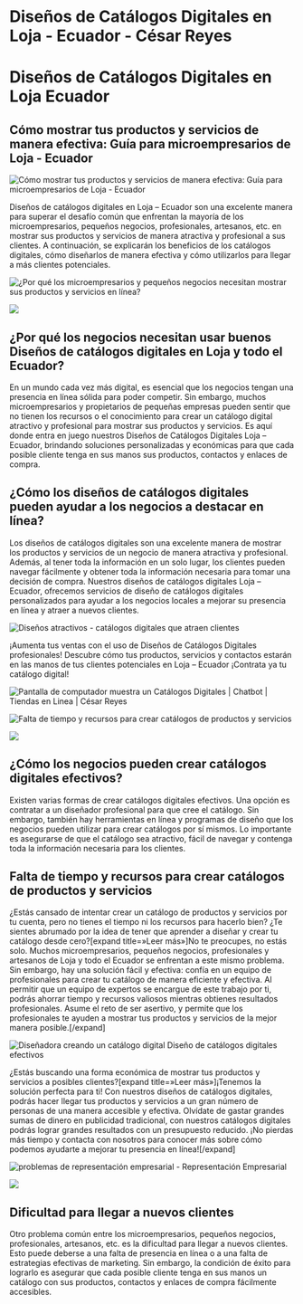 # Diseños de Catálogos Digitales en Loja - Ecuador - César Reyes
# Diseños de Catálogos Digitales en  Loja  Ecuador
## Cómo mostrar tus productos y servicios de manera efectiva: Guía para microempresarios de Loja - Ecuador
![Cómo mostrar tus productos y servicios de manera efectiva: Guía para microempresarios de Loja - Ecuador](https://cesarreyesjaramillo.com/wp-content/uploads/2023/01/design-web-bicicletas-rutas-bike-tour-asturias-dilse-estudio-creativo.jpg)
Diseños de catálogos digitales en Loja – Ecuador son una excelente manera para superar el desafío común que enfrentan la mayoría de los microempresarios, pequeños negocios, profesionales, artesanos, etc. en mostrar sus productos y servicios de manera atractiva y profesional a sus clientes. A continuación, se explicarán los beneficios de los catálogos digitales, cómo diseñarlos de manera efectiva y cómo utilizarlos para llegar a más clientes potenciales.
![¿Por qué los microempresarios y pequeños negocios necesitan mostrar sus productos y servicios en línea?](https://cesarreyesjaramillo.com/wp-content/uploads/2023/01/Diseno-sin-titulo-19.jpg)
![](https://cesarreyesjaramillo.com/wp-content/uploads/2023/01/frame-about-nikicivi-3.png)
## ¿Por qué los negocios necesitan usar buenos Diseños de catálogos digitales en Loja y todo el Ecuador?
En un mundo cada vez más digital, es esencial que los negocios tengan una presencia en línea sólida para poder competir. Sin embargo, muchos microempresarios y propietarios de pequeñas empresas pueden sentir que no tienen los recursos o el conocimiento para crear un catálogo digital atractivo y profesional para mostrar sus productos y servicios. Es aquí donde entra en juego nuestros Diseños de Catálogos Digitales Loja – Ecuador, brindando soluciones personalizadas y económicas para que cada posible cliente tenga en sus manos sus productos, contactos y enlaces de compra.
## ¿Cómo los diseños de catálogos digitales pueden ayudar a los negocios a destacar en línea?
Los diseños de catálogos digitales son una excelente manera de mostrar los productos y servicios de un negocio de manera atractiva y profesional. Además, al tener toda la información en un solo lugar, los clientes pueden navegar fácilmente y obtener toda la información necesaria para tomar una decisión de compra. Nuestros diseños de catálogos digitales Loja – Ecuador, ofrecemos servicios de diseño de catálogos digitales personalizados para ayudar a los negocios locales a mejorar su presencia en línea y atraer a nuevos clientes.
![Diseños atractivos - catálogos digitales que atraen clientes](https://cesarreyesjaramillo.com/wp-content/uploads/2023/01/portafolio-digital.webp)
¡Aumenta tus ventas con el uso de Diseños de Catálogos Digitales profesionales! Descubre cómo tus productos, servicios y contactos estarán en las manos de tus clientes potenciales en Loja – Ecuador ¡Contrata ya tu catálogo digital!
![Pantalla de computador muestra un Catálogos Digitales | Chatbot | Tiendas en Linea | César Reyes](https://cesarreyesjaramillo.com/wp-content/uploads/2023/01/PAGE1-768x604-1.png)
![Falta de tiempo y recursos para crear catálogos de productos y servicios](https://cesarreyesjaramillo.com/wp-content/uploads/2023/01/Catalogos-Digitales-Economicos.jpg)
![](https://cesarreyesjaramillo.com/wp-content/uploads/2023/01/frame-about-nikicivi-3.png)
## ¿Cómo los negocios pueden crear catálogos digitales efectivos?
Existen varias formas de crear catálogos digitales efectivos. Una opción es contratar a un diseñador profesional para que cree el catálogo. Sin embargo, también hay herramientas en línea y programas de diseño que los negocios pueden utilizar para crear catálogos por sí mismos. Lo importante es asegurarse de que el catálogo sea atractivo, fácil de navegar y contenga toda la información necesaria para los clientes.
## Falta de tiempo y recursos para crear catálogos de productos y servicios
¿Estás cansado de intentar crear un catálogo de productos y servicios por tu cuenta, pero no tienes el tiempo ni los recursos para hacerlo bien? ¿Te sientes abrumado por la idea de tener que aprender a diseñar y crear tu catálogo desde cero?[expand title=»Leer más»]No te preocupes, no estás solo. Muchos microempresarios, pequeños negocios, profesionales y artesanos de Loja y todo el Ecuador se enfrentan a este mismo problema. Sin embargo, hay una solución fácil y efectiva: confía en un equipo de profesionales para crear tu catálogo de manera eficiente y efectiva. Al permitir que un equipo de expertos se encargue de este trabajo por ti, podrás ahorrar tiempo y recursos valiosos mientras obtienes resultados profesionales. Asume el reto de ser asertivo, y permite que los profesionales te ayuden a mostrar tus productos y servicios de la mejor manera posible.[/expand]
![Diseñadora creando un catálogo digital Diseño de catálogos digitales efectivos](https://cesarreyesjaramillo.com/wp-content/uploads/2023/01/Diseno-sin-titulo-21.jpg)
¿Estás buscando una forma económica de mostrar tus productos y servicios a posibles clientes?[expand title=»Leer más»]¡Tenemos la solución perfecta para ti! Con nuestros diseños de catálogos digitales, podrás hacer llegar tus productos y servicios a un gran número de personas de una manera accesible y efectiva. Olvídate de gastar grandes sumas de dinero en publicidad tradicional, con nuestros catálogos digitales podrás lograr grandes resultados con un presupuesto reducido. ¡No pierdas más tiempo y contacta con nosotros para conocer más sobre cómo podemos ayudarte a mejorar tu presencia en línea![/expand]
![problemas de representación empresarial - Representación Empresarial](https://cesarreyesjaramillo.com/wp-content/uploads/2023/01/¿Frustracion-por-la-falta-de-clientes-992-×-1074-px-8.png)
![](https://cesarreyesjaramillo.com/wp-content/uploads/2023/01/frame-about-nikicivi-3.png)
## Dificultad para llegar a nuevos clientes
Otro problema común entre los microempresarios, pequeños negocios, profesionales, artesanos, etc. es la dificultad para llegar a nuevos clientes. Esto puede deberse a una falta de presencia en línea o a una falta de estrategias efectivas de marketing. Sin embargo, la condición de éxito para lograrlo es asegurar que cada posible cliente tenga en sus manos un catálogo con sus productos, contactos y enlaces de compra fácilmente accesibles.
